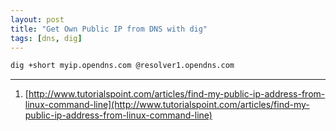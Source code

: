 ```yaml
---
layout: post
title: "Get Own Public IP from DNS with dig"
tags: [dns, dig]
---
```


```bash
dig +short myip.opendns.com @resolver1.opendns.com
```

---
1. [http://www.tutorialspoint.com/articles/find-my-public-ip-address-from-linux-command-line](http://www.tutorialspoint.com/articles/find-my-public-ip-address-from-linux-command-line)
